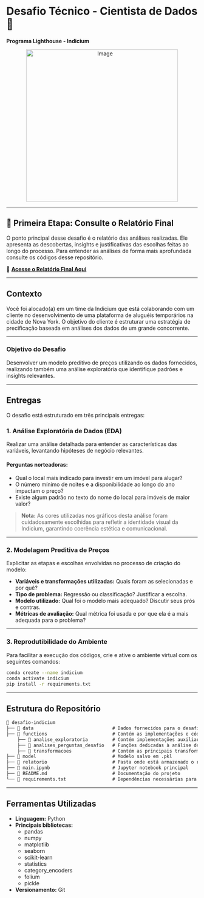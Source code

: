 # Desafio Técnico - Cientista de Dados 🚀  
**Programa Lighthouse - Indicium**  

<div align="center">  
  <img src="https://github.com/user-attachments/assets/c8b636a6-9475-4ddb-8bd9-f9f80da3c424" alt="Image" width="400"/>  
</div>  

---

## 📌 Primeira Etapa: Consulte o Relatório Final  
O ponto principal desse desafio é o relatório das análises realizadas. Ele apresenta as descobertas, insights e justificativas das escolhas feitas ao longo do processo. Para entender as análises de forma mais aprofundada consulte os códigos desse repositório.

📄 **[Acesse o Relatório Final Aqui](https://github.com/beatrizalmeidaf/desafio-indicium/tree/main/relatorio/LH_CD_BEATRIZALMEIDAFELICIO.pdf)**  

---

## Contexto  
Você foi alocado(a) em um time da Indicium que está colaborando com um cliente no desenvolvimento de uma plataforma de aluguéis temporários na cidade de Nova York. O objetivo do cliente é estruturar uma estratégia de precificação baseada em análises dos dados de um grande concorrente.  

---

### Objetivo do Desafio  
Desenvolver um modelo preditivo de preços utilizando os dados fornecidos, realizando também uma análise exploratória que identifique padrões e insights relevantes.  

---

## Entregas  
O desafio está estruturado em três principais entregas:  

### 1. **Análise Exploratória de Dados (EDA)**  
Realizar uma análise detalhada para entender as características das variáveis, levantando hipóteses de negócio relevantes.  

#### Perguntas norteadoras:  
- Qual o local mais indicado para investir em um imóvel para alugar?  
- O número mínimo de noites e a disponibilidade ao longo do ano impactam o preço?  
- Existe algum padrão no texto do nome do local para imóveis de maior valor?  

> **Nota:** As cores utilizadas nos gráficos desta análise foram cuidadosamente escolhidas para refletir a identidade visual da Indicium, garantindo coerência estética e comunicacional.  

---

### 2. **Modelagem Preditiva de Preços**  
Explicitar as etapas e escolhas envolvidas no processo de criação do modelo:  
- **Variáveis e transformações utilizadas:** Quais foram as selecionadas e por quê?  
- **Tipo de problema:** Regressão ou classificação? Justificar a escolha.  
- **Modelo utilizado:** Qual foi o modelo mais adequado? Discutir seus prós e contras.  
- **Métricas de avaliação:** Qual métrica foi usada e por que ela é a mais adequada para o problema?  

---

### 3. **Reprodutibilidade do Ambiente**  
Para facilitar a execução dos códigos, crie e ative o ambiente virtual com os seguintes comandos:  
```bash  
conda create --name indicium  
conda activate indicium  
pip install -r requirements.txt  
```  

---

## Estrutura do Repositório  
```markdown  
📂 desafio-indicium  
├── 📁 data                             # Dados fornecidos para o desafio  
├── 📁 functions                        # Contém as implementações e códigos auxiliares para a execução principal do projeto  
    ├── 📁 analise_exploratoria         # Contém implementações auxiliares da análise exploratória de dados  
    ├── 📁 analises_perguntas_desafio   # Funções dedicadas à análise detalhada das questões e requisitos do desafio 
    ├── 📁 transformacoes               # Contém as principais transformações do desafio 
├── 📁 model                            # Modelo salvo em .pkl  
├── 📁 relatorio                        # Pasta onde está armazenado o relatório das análises  
├── 📄 main.ipynb                       # Jupyter notebook principal  
├── 📄 README.md                        # Documentação do projeto  
└── 📄 requirements.txt                 # Dependências necessárias para execução do projeto  
```  

---

## Ferramentas Utilizadas  

- **Linguagem:** Python  
- **Principais bibliotecas:**  
  - pandas  
  - numpy  
  - matplotlib  
  - seaborn  
  - scikit-learn  
  - statistics  
  - category_encoders  
  - folium   
  - pickle  
- **Versionamento:** Git  

